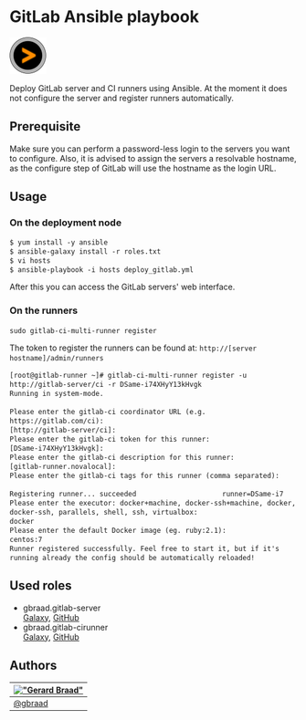 GitLab Ansible playbook
=======================

!["Prompt"](https://raw.githubusercontent.com/gbraad/assets/gh-pages/icons/prompt-icon-64.png)


Deploy GitLab server and CI runners using Ansible. At the moment it does not
configure the server and register runners automatically.


Prerequisite
------------

Make sure you can perform a password-less login to the servers you want to configure. Also, it is
advised to assign the servers a resolvable hostname, as the configure step of GitLab will use the
hostname as the login URL.


Usage
-----

### On the deployment node

```
$ yum install -y ansible
$ ansible-galaxy install -r roles.txt
$ vi hosts
$ ansible-playbook -i hosts deploy_gitlab.yml
```

After this you can access the GitLab servers' web interface.


### On the runners

```
sudo gitlab-ci-multi-runner register
```

The token to register the runners can be found at: `http://[server hostname]/admin/runners`

```
[root@gitlab-runner ~]# gitlab-ci-multi-runner register -u http://gitlab-server/ci -r DSame-i74XHyY13kHvgk 
Running in system-mode.                            

Please enter the gitlab-ci coordinator URL (e.g. https://gitlab.com/ci):
[http://gitlab-server/ci]: 
Please enter the gitlab-ci token for this runner:
[DSame-i74XHyY13kHvgk]: 
Please enter the gitlab-ci description for this runner:
[gitlab-runner.novalocal]: 
Please enter the gitlab-ci tags for this runner (comma separated):

Registering runner... succeeded                     runner=DSame-i7
Please enter the executor: docker+machine, docker-ssh+machine, docker, docker-ssh, parallels, shell, ssh, virtualbox:
docker
Please enter the default Docker image (eg. ruby:2.1):
centos:7
Runner registered successfully. Feel free to start it, but if it's running already the config should be automatically reloaded!
```


Used roles
----------

  * gbraad.gitlab-server  
    [Galaxy](https://galaxy.ansible.com/gbraad/gitlab-server/), [GitHub](https://github.com/gbraad/ansible-role-gitlab-server)
  * gbraad.gitlab-cirunner  
    [Galaxy](https://galaxy.ansible.com/gbraad/gitlab-cirunner/), [GitHub](https://github.com/gbraad/ansible-role-gitlab-cirunner)


Authors
-------

| [!["Gerard Braad"](http://gravatar.com/avatar/e466994eea3c2a1672564e45aca844d0.png?s=60)](http://gbraad.nl "Gerard Braad <me@gbraad.nl>") |
|---|
| [@gbraad](https://twitter.com/gbraad)  |
